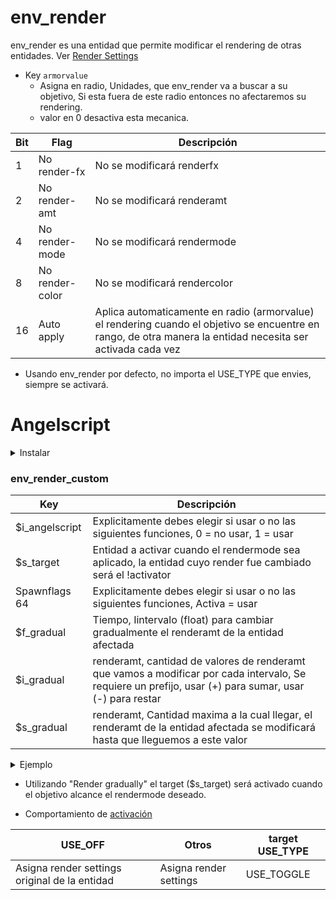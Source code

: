 # env_render

env_render es una entidad que permite modificar el rendering de otras entidades. Ver [Render Settings](render_settings_english.md)

- Key ``armorvalue``
	- Asigna en radio, Unidades, que env_render va a buscar a su objetivo, Si esta fuera de este radio entonces no afectaremos su rendering.
	- valor en 0 desactiva esta mecanica.

| Bit | Flag | Descripción |
|-----|------|-------------|
| 1 | No render-fx | No se modificará renderfx |
| 2 | No render-amt | No se modificará renderamt |
| 4 | No render-mode | No se modificará rendermode |
| 8 | No render-color | No se modificará rendercolor |
| 16 | Auto apply | Aplica automaticamente en radio (armorvalue) el rendering cuando el objetivo se encuentre en rango, de otra manera la entidad necesita ser activada cada vez |

- Usando env_render por defecto, no importa el USE_TYPE que envies, siempre se activará.

# Angelscript

<details><summary>Instalar</summary>
<p>

Requiere:
- [env_render](../../../scripts/maps/mikk/env_render.as)
- [utils](../../../scripts/maps/mikk/utils.as)

[Descarga con un toque](../batch_english.md)

<details><summary>Batch</summary>
<p>

```bat
set Main=https://github.com/Mikk155/Sven-Co-op/raw/main/
set Files=utils env_render
set output=scripts/maps/mikk/
if not exist %output% (
  mkdir %output:/=\%
)
(for %%a in (%Files%) do (
  curl -LJO %Main%%%a.as
  
  move %%a.as %Output%
)) 
```

</p>
</details>

En tu map_script Agrega:
```angelscript
#include "mikk/env_render"
```
O alternativamente llama el script mediante un trigger_script:
```angelscript
"m_iszScriptFile" "mikk/env_render"
```

</p>
</details>

### env_render_custom

| Key | Descripción |
|-----|-------------|
| $i_angelscript | Explicitamente debes elegir si usar o no las siguientes funciones, 0 = no usar, 1 = usar |
| $s_target | Entidad a activar cuando el rendermode sea aplicado, la entidad cuyo render fue cambiado será el !activator |
| Spawnflags 64 | Explicitamente debes elegir si usar o no las siguientes funciones, Activa = usar |
| $f_gradual | Tiempo, Iintervalo (float) para cambiar gradualmente el renderamt de la entidad afectada |
| $i_gradual | renderamt, cantidad de valores de renderamt que vamos a modificar por cada intervalo, Se requiere un prefijo, usar (+) para sumar, usar (-) para restar |
| $s_gradual | renderamt, Cantidad maxima a la cual llegar, el renderamt de la entidad afectada se modificará hasta que lleguemos a este valor |

<details><summary>Ejemplo</summary>
<p>

```angelscript
"$f_gradual" "1.0"
"$i_gradual" "-10"
"$s_gradual" "0"
```
En este caso, Cada 1.0 segundo, vamos a bajar el renderamt del objetivo en 10 hasta que este llegue a 0
</p>
</details>

- Utilizando "Render gradually" el target ($s_target) será activado cuando el objetivo alcance el rendermode deseado.

- Comportamiento de [activación](triggering_system_english.md)

| USE_OFF | Otros | target USE_TYPE |
|---------|-------|-----------------|
| Asigna render settings original de la entidad | Asigna render settings | USE_TOGGLE |